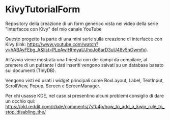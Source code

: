 # KivyTutorialForm
Repository della creazione di un form generico vista nei video della serie "Interfacce con Kivy" del mio canale YouTube

Questo progetto fa parte di una mini serie sulla creazione di interfacce con Kivy (link: https://www.youtube.com/watch?v=hABAyFEbg_A&list=PLpAwiHfmyaUJhqJo8arD3uU48v5nOwmfx).

All'avvio viene mostrata una finestra con dei campi da compilare, al premere di un pulsante i dati inseriti vengono salvati su un database basato sui documenti (TinyDB).

Vengono visti ed usati i widget principali come BoxLayout, Label, TextInput, ScrollView, Popup, Screen e ScreenManager.


Per chi usasse KDE, nel caso si presentino alcuni problemi consiglio di dare un occhio qui: https://old.reddit.com/r/kde/comments/7sfb4p/how_to_add_a_kwin_rule_to_stop_disabling_the/
